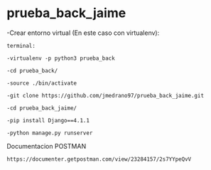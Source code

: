 # prueba_back_jaime
-Crear entorno virtual (En este caso con virtualenv):

    terminal:
    
    -virtualenv -p python3 prueba_back
    
    -cd prueba_back/
    
    -source ./bin/activate
    
    -git clone https://github.com/jmedrano97/prueba_back_jaime.git
    
    -cd prueba_back_jaime/
    
    -pip install Django==4.1.1
    
    -python manage.py runserver


Documentacion POSTMAN

    https://documenter.getpostman.com/view/23284157/2s7YYpeQvV 
